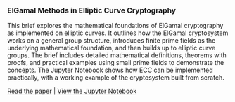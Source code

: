 ### ElGamal Methods in Elliptic Curve Cryptography

This brief explores the mathematical foundations of ElGamal cryptography as implemented on elliptic curves. It outlines how the ElGamal cryptosystem works on a general group structure, introduces finite prime fields as the underlying mathematical foundation, and then builds up to elliptic curve groups. The brief includes detailed mathematical definitions, theorems with proofs, and practical examples using small prime fields to demonstrate the concepts. The Jupyter Notebook shows how ECC can be implemented practically, with a working example of the cryptosystem built from scratch.

[Read the paper](https://github.com/grantmcnaughton/portfolio/blob/main/Elliptic%20Curve%20Cryptography/Exploration_of_ElGamal_Methods_in_Elliptic_Curve_Cryptography.pdf)
\| [View the Jupyter Notebook](https://github.com/grantmcnaughton/portfolio/blob/main/Elliptic%20Curve%20Cryptography/cryptography.ipynb)

